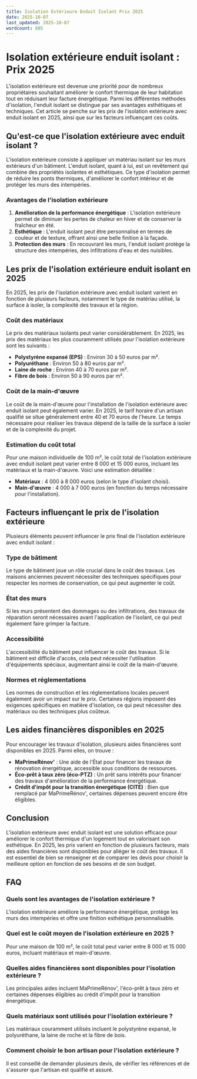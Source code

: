 ```yaml
---
title: Isolation Extérieure Enduit Isolant Prix 2025
date: 2025-10-07
last_updated: 2025-10-07
wordcount: 885
---
```


# Isolation extérieure enduit isolant : Prix 2025

L'isolation extérieure est devenue une priorité pour de nombreux propriétaires souhaitant améliorer le confort thermique de leur habitation tout en réduisant leur facture énergétique. Parmi les différentes méthodes d'isolation, l'enduit isolant se distingue par ses avantages esthétiques et techniques. Cet article se penche sur les prix de l'isolation extérieure avec enduit isolant en 2025, ainsi que sur les facteurs influençant ces coûts.

## Qu'est-ce que l'isolation extérieure avec enduit isolant ?

L'isolation extérieure consiste à appliquer un matériau isolant sur les murs extérieurs d'un bâtiment. L'enduit isolant, quant à lui, est un revêtement qui combine des propriétés isolantes et esthétiques. Ce type d'isolation permet de réduire les ponts thermiques, d'améliorer le confort intérieur et de protéger les murs des intempéries.

### Avantages de l'isolation extérieure

1. **Amélioration de la performance énergétique** : L'isolation extérieure permet de diminuer les pertes de chaleur en hiver et de conserver la fraîcheur en été.
2. **Esthétique** : L'enduit isolant peut être personnalisé en termes de couleur et de texture, offrant ainsi une belle finition à la façade.
3. **Protection des murs** : En recouvrant les murs, l'enduit isolant protège la structure des intempéries, des infiltrations d'eau et des nuisibles.

## Les prix de l'isolation extérieure enduit isolant en 2025

En 2025, les prix de l'isolation extérieure avec enduit isolant varient en fonction de plusieurs facteurs, notamment le type de matériau utilisé, la surface à isoler, la complexité des travaux et la région.

### Coût des matériaux

Le prix des matériaux isolants peut varier considérablement. En 2025, les prix des matériaux les plus couramment utilisés pour l'isolation extérieure sont les suivants :

- **Polystyrène expansé (EPS)** : Environ 30 à 50 euros par m².
- **Polyuréthane** : Environ 50 à 80 euros par m².
- **Laine de roche** : Environ 40 à 70 euros par m².
- **Fibre de bois** : Environ 50 à 90 euros par m².

### Coût de la main-d'œuvre

Le coût de la main-d'œuvre pour l'installation de l'isolation extérieure avec enduit isolant peut également varier. En 2025, le tarif horaire d'un artisan qualifié se situe généralement entre 40 et 70 euros de l'heure. Le temps nécessaire pour réaliser les travaux dépend de la taille de la surface à isoler et de la complexité du projet.

### Estimation du coût total

Pour une maison individuelle de 100 m², le coût total de l'isolation extérieure avec enduit isolant peut varier entre 8 000 et 15 000 euros, incluant les matériaux et la main-d'œuvre. Voici une estimation détaillée :

- **Matériaux** : 4 000 à 8 000 euros (selon le type d'isolant choisi).
- **Main-d'œuvre** : 4 000 à 7 000 euros (en fonction du temps nécessaire pour l'installation).

## Facteurs influençant le prix de l'isolation extérieure

Plusieurs éléments peuvent influencer le prix final de l'isolation extérieure avec enduit isolant :

### Type de bâtiment

Le type de bâtiment joue un rôle crucial dans le coût des travaux. Les maisons anciennes peuvent nécessiter des techniques spécifiques pour respecter les normes de conservation, ce qui peut augmenter le coût.

### État des murs

Si les murs présentent des dommages ou des infiltrations, des travaux de réparation seront nécessaires avant l'application de l'isolant, ce qui peut également faire grimper la facture.

### Accessibilité

L'accessibilité du bâtiment peut influencer le coût des travaux. Si le bâtiment est difficile d'accès, cela peut nécessiter l'utilisation d'équipements spéciaux, augmentant ainsi le coût de la main-d'œuvre.

### Normes et réglementations

Les normes de construction et les réglementations locales peuvent également avoir un impact sur le prix. Certaines régions imposent des exigences spécifiques en matière d'isolation, ce qui peut nécessiter des matériaux ou des techniques plus coûteux.

## Les aides financières disponibles en 2025

Pour encourager les travaux d'isolation, plusieurs aides financières sont disponibles en 2025. Parmi elles, on trouve :

- **MaPrimeRénov'** : Une aide de l'État pour financer les travaux de rénovation énergétique, accessible sous conditions de ressources.
- **Éco-prêt à taux zéro (éco-PTZ)** : Un prêt sans intérêts pour financer des travaux d'amélioration de la performance énergétique.
- **Crédit d'impôt pour la transition énergétique (CITE)** : Bien que remplacé par MaPrimeRénov', certaines dépenses peuvent encore être éligibles.

## Conclusion

L'isolation extérieure avec enduit isolant est une solution efficace pour améliorer le confort thermique d'un logement tout en valorisant son esthétique. En 2025, les prix varient en fonction de plusieurs facteurs, mais des aides financières sont disponibles pour alléger le coût des travaux. Il est essentiel de bien se renseigner et de comparer les devis pour choisir la meilleure option en fonction de ses besoins et de son budget.

## FAQ

### Quels sont les avantages de l'isolation extérieure ?

L'isolation extérieure améliore la performance énergétique, protège les murs des intempéries et offre une finition esthétique personnalisable.

### Quel est le coût moyen de l'isolation extérieure en 2025 ?

Pour une maison de 100 m², le coût total peut varier entre 8 000 et 15 000 euros, incluant matériaux et main-d'œuvre.

### Quelles aides financières sont disponibles pour l'isolation extérieure ?

Les principales aides incluent MaPrimeRénov', l'éco-prêt à taux zéro et certaines dépenses éligibles au crédit d'impôt pour la transition énergétique.

### Quels matériaux sont utilisés pour l'isolation extérieure ?

Les matériaux couramment utilisés incluent le polystyrène expansé, le polyuréthane, la laine de roche et la fibre de bois.

### Comment choisir le bon artisan pour l'isolation extérieure ?

Il est conseillé de demander plusieurs devis, de vérifier les références et de s'assurer que l'artisan est qualifié et assuré.